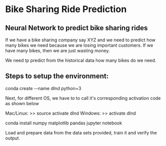 Bike Sharing Ride Prediction
============================

Neural Network to predict bike sharing rides
--------------------------------------------

If we have a bike sharing company say XYZ and we need to predict how many bikes we need because we are losing important customers. If we have many bikes, then we are just wasting money.

We need tp predict from the historical data how many bikes do we need.

Steps to setup the environment:
------------------------------

conda create --name dlnd python=3

Next, for different OS, we have to to call it's corresponding activation code as shown below

Mac/Linux: >> source activate dlnd
Windows: >> activate dlnd

conda install numpy matplotlib pandas jupyter notebook

Load and prepare data from the data sets provided, train it and verify the output.